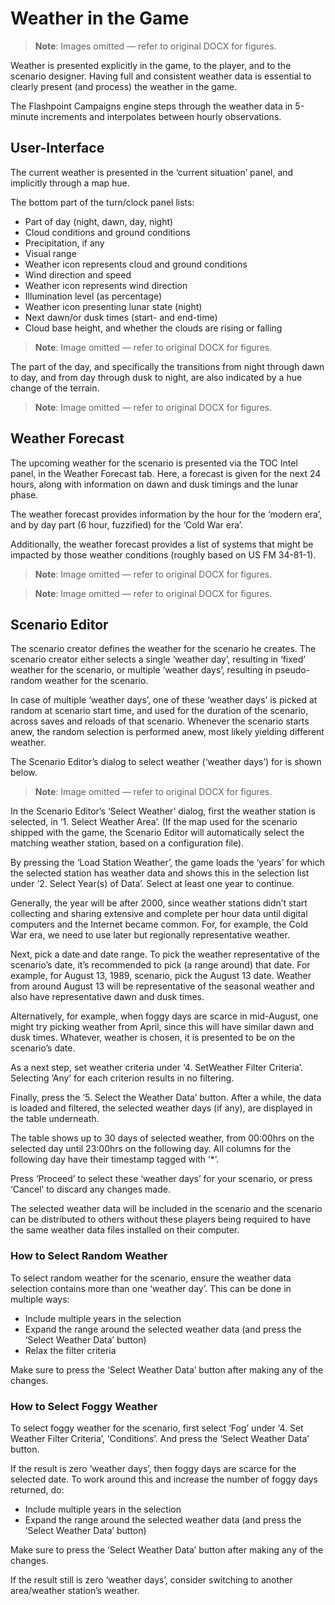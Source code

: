 # Weather in the Game

> **Note**: Images omitted — refer to original DOCX for figures.


Weather is presented explicitly in the game, to the player, and to the scenario designer\. Having full and consistent weather data is essential to clearly present \(and process\) the weather in the game\.

The Flashpoint Campaigns engine steps through the weather data in 5\-minute increments and interpolates between hourly observations\.

## User\-Interface

The current weather is presented in the ‘current situation’ panel, and implicitly through a map hue\. 

The bottom part of the turn/clock panel lists:

- Part of day \(night, dawn, day, night\)
- Cloud conditions and ground conditions
- Precipitation, if any
- Visual range
- Weather icon represents cloud and ground conditions
- Wind direction and speed
- Weather icon represents wind direction
- Illumination level \(as percentage\)
- Weather icon presenting lunar state \(night\)
- Next dawn/or dusk times \(start\- and end\-time\)
- Cloud base height, and whether the clouds are rising or falling

> **Note**: Image omitted — refer to original DOCX for figures.



The part of the day, and specifically the transitions from night through dawn to day, and from day through dusk to night, are also indicated by a hue change of the terrain\. 

> **Note**: Image omitted — refer to original DOCX for figures.



## Weather Forecast

The upcoming weather for the scenario is presented via the TOC Intel panel, in the Weather Forecast tab\. Here, a forecast is given for the next 24 hours, along with information on dawn and dusk timings and the lunar phase\.

The weather forecast provides information by the hour for the ‘modern era’, and by day part \(6 hour, fuzzified\) for the ‘Cold War era’\.

Additionally, the weather forecast provides a list of systems that might be impacted by those weather conditions \(roughly based on US FM 34\-81\-1\)\.

> **Note**: Image omitted — refer to original DOCX for figures.



> **Note**: Image omitted — refer to original DOCX for figures.



## Scenario Editor

The scenario creator defines the weather for the scenario he creates\. The scenario creator either selects a single ‘weather day’, resulting in ‘fixed’ weather for the scenario, or multiple ‘weather days’, resulting in pseudo\-random weather for the scenario\. 

In case of multiple ‘weather days’, one of these ‘weather days’ is picked at random at scenario start time, and used for the duration of the scenario, across saves and reloads of that scenario\. Whenever the scenario starts anew, the random selection is performed anew, most likely yielding different weather\. 

The Scenario Editor’s dialog to select weather \(‘weather days’\) for is shown below\. 

> **Note**: Image omitted — refer to original DOCX for figures.



In the Scenario Editor’s ‘Select Weather’ dialog, first the weather station is selected, in ‘1\. Select Weather Area’\. \(If the map used for the scenario shipped with the game, the Scenario Editor will automatically select the matching weather station, based on a configuration file\)\.

By pressing the ‘Load Station Weather’, the game loads the ‘years’ for which the selected station has weather data and shows this in the selection list under ‘2\. Select Year\(s\) of Data’\. Select at least one year to continue\.

Generally, the year will be after 2000, since weather stations didn’t start collecting and sharing extensive and complete per hour data until digital computers and the Internet became common\. For, for example, the Cold War era, we need to use later but regionally representative weather\.

Next, pick a date and date range\. To pick the weather representative of the scenario’s date, it’s recommended to pick \(a range around\) that date\. For example, for August 13, 1989, scenario, pick the August 13 date\. Weather from around August 13 will be representative of the seasonal weather and also have representative dawn and dusk times\.

Alternatively, for example, when foggy days are scarce in mid\-August, one might try picking weather from April, since this will have similar dawn and dusk times\. Whatever, weather is chosen, it is presented to be on the scenario’s date\.

As a next step, set weather criteria under ‘4\. SetWeather Filter Criteria’\. Selecting ‘Any’ for each criterion results in no filtering\.

Finally, press the ‘5\. Select the Weather Data’ button\. After a while, the data is loaded and filtered, the selected weather days \(if any\), are displayed in the table underneath\.

The table shows up to 30 days of selected weather, from 00:00hrs on the selected day until 23:00hrs on the following day\. All columns for the following day have their timestamp tagged with ‘\*’\.

Press ‘Proceed’ to select these ‘weather days’ for your scenario, or press ‘Cancel’ to discard any changes made\.

The selected weather data will be included in the scenario and the scenario can be distributed to others without these players being required to have the same weather data files installed on their computer\.

### How to Select Random Weather

To select random weather for the scenario, ensure the weather data selection contains more than one ‘weather day’\. This can be done in multiple ways:

- Include multiple years in the selection
- Expand the range around the selected weather data \(and press the ‘Select Weather Data’ button\)
- Relax the filter criteria

Make sure to press the ‘Select Weather Data’ button after making any of the changes\.

### How to Select Foggy Weather

To select foggy weather for the scenario, first select ‘Fog’ under ‘4\. Set Weather Filter Criteria’, ‘Conditions’\. And press the ‘Select Weather Data’ button\. 

If the result is zero ‘weather days’, then foggy days are scarce for the selected date\. To work around this and increase the number of foggy days returned, do:

- Include multiple years in the selection
- Expand the range around the selected weather data \(and press the ‘Select Weather Data’ button\)

Make sure to press the ‘Select Weather Data’ button after making any of the changes\.

If the result still is zero ‘weather days’, consider switching to another area/weather station’s weather\.

